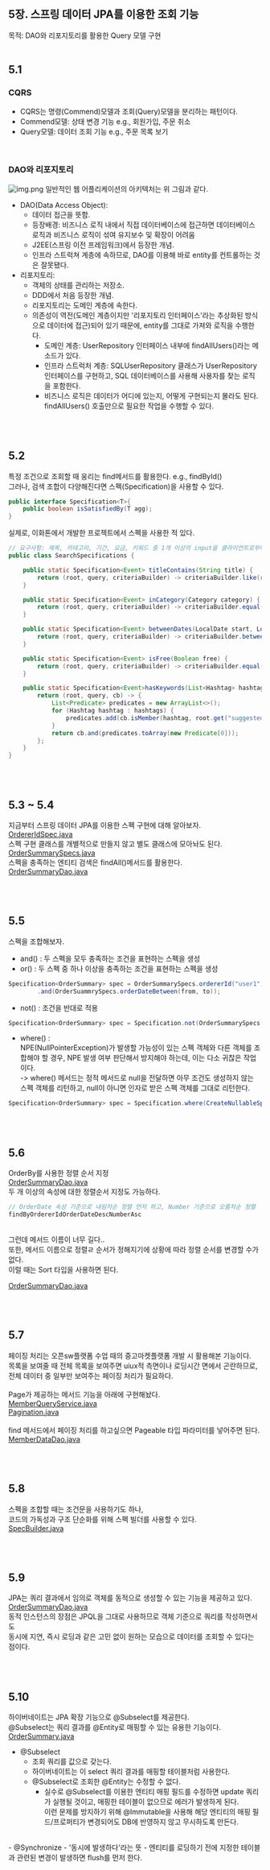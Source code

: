 ## 5장. 스프링 데이터 JPA를 이용한 조회 기능
목적: DAO와 리포지토리를 활용한 Query 모델 구현
<br>
<br>

## 5.1
### CQRS
- CQRS는 명령(Commend)모델과 조회(Query)모델을 분리하는 패턴이다.
- Commend모델: 상태 변경 기능 e.g., 회원가입, 주문 취소
- Query모델: 데이터 조회 기능 e.g., 주문 목록 보기
<br>

### DAO와 리포지토리
![img.png](img.png)
일반적인 웹 어플리케이션의 아키텍처는 위 그림과 같다. 
- DAO(Data Access Object):
  - 데이터 접근을 뜻함.
  - 등장배경: 비즈니스 로직 내에서 직접 데이터베이스에 접근하면 데이터베이스 로직과 비즈니스 로직이 섞여 유지보수 및 확장이 어려움
  - J2EE(스프링 이전 프레임워크)에서 등장한 개념.
  - 인프라 스트럭쳐 계층에 속하므로, DAO를 이용해 바로 entity를 컨트롤하는 것은 잘못됐다.
- 리포지토리:
  - 객체의 상태를 관리하는 저장소.
  - DDD에서 처음 등장한 개념.
  - 리포지토리는 도메인 계층에 속한다.
  - 의존성이 역전(도메인 계층이지만 '리포지토리 인터페이스'라는 추상화된 방식으로 데이터에 접근)되어 있기 때문에, entity를 그대로 가져와 로직을 수행한다. 
    - 도메인 계층: UserRepository 인터페이스 내부에 findAllUsers()라는 메소드가 있다.
    - 인프라 스트럭처 계층: SQLUserRepository 클래스가 UserRepository 인터페이스를 구현하고, SQL 데이터베이스를 사용해 사용자를 찾는 로직을 포함한다.
    - 비즈니스 로직은 데이터가 어디에 있는지, 어떻게 구현되는지 몰라도 된다. findAllUsers() 호출만으로 필요한 작업을 수행할 수 있다. 

<br>
<br>

## 5.2
특정 조건으로 조회할 때 웅리는 find메서드를 활용한다. e.g., findById() <br>
그러나, 검색 조합이 다양해진다면 스펙(Specification)을 사용할 수 있다. <br>
```java
public interface Specification<T>{
    public boolean isSatisfiedBy(T agg);
}
```
실제로, 이화톤에서 개발한 프로젝트에서 스펙을 사용한 적 있다. <br>
```java
// 요구사항: 제목, 카테고리, 기간, 요금, 키워드 중 1개 이상의 input을 클라이언트로부터 받고, 해당 input의 교집합을 검색결과로 보여주자.
public class SearchSpecifications {

    public static Specification<Event> titleContains(String title) {
        return (root, query, criteriaBuilder) -> criteriaBuilder.like(root.get("title"), "%" + title + "%");
    }

    public static Specification<Event> inCategory(Category category) {
        return (root, query, criteriaBuilder) -> criteriaBuilder.equal(root.get("category"), category);
    }

    public static Specification<Event> betweenDates(LocalDate start, LocalDate end) {
        return (root, query, criteriaBuilder) -> criteriaBuilder.between(root.get("start_date"), start, end);
    }

    public static Specification<Event> isFree(Boolean free) {
        return (root, query, criteriaBuilder) -> criteriaBuilder.equal(root.get("free"), free);
    }

    public static Specification<Event>hasKeywords(List<Hashtag> hashtags) {
        return (root, query, cb) -> {
            List<Predicate> predicates = new ArrayList<>();
            for (Hashtag hashtag : hashtags) {
                predicates.add(cb.isMember(hashtag, root.get("suggestedKeywords"))); // Use Enum directly
            }
            return cb.and(predicates.toArray(new Predicate[0]));
        };
    }
}
```

<br>
<br>

## 5.3 ~ 5.4
지금부터 스프링 데이터 JPA를 이용한 스펙 구현에 대해 알아보자. <br> 
[OrdererIdSpec.java](../order/query/dao/OrdererIdSpec.java) <br>
스펙 구현 클래스를 개별적으로 만들지 않고 별도 클래스에 모아놔도 된다. <br>
[OrderSummarySpecs.java](../order/query/dao/OrderSummarySpecs.java) <br>
스펙을 충족하는 엔티티 검색은 findAll()메서드를 활용한다. <br>
[OrderSummaryDao.java](../order/query/dao/OrderSummaryDao.java) <br>

<br>
<br>

## 5.5
스펙을 조합해보자. <br>
- and() : 두 스펙을 모두 충족하는 조건을 표현하는 스펙을 생성
- or() : 두 스펙 중 하나 이상을 충족하는 조건을 표현하는 스펙을 생성
```java
Specification<OrderSummary> spec = OrderSummarySpecs.ordererId("user1")
        .and(OrderSuammrySpecs.orderDateBetween(from, to));
```
- not() : 조건을 반대로 적용
```java
Specification<OrderSummary> spec = Specification.not(OrderSummarySpecs.ordererId("user1"));
```
- where() : <br>
NPE(NullPointerException)가 발생할 가능성이 있는 스펙 객체와 다른 객체를 조합해야 할 경우, NPE 발생 여부 판단해서 방지해야 하는데, 이는 다소 귀찮은 작업이다. <br> 
-> where() 메서드는 정적 메서드로 null을 전달하면 아무 조건도 생성하지 않는 스펙 객체를 리턴하고, null이 아니면 인자로 받은 스펙 객체를 그대로 리턴한다. 
```java
Specification<OrderSummary> spec = Specification.where(CreateNullableSpec()).and(createOtherSpec());
```

<br>
<br>

## 5.6
OrderBy를 사용한 정렬 순서 지정 <br>
[OrderSummaryDao.java](../order/query/dao/OrderSummaryDao.java) <br>
두 개 이상의 속성에 대한 정렬순서 지정도 가능하다. <br>
```java
// OrderDate 속성 기준으로 내림차순 정렬 먼저 하고, Number 기준으로 오름차순 정렬
findByOrdererIdOrderDateDescNumberAsc
```
<br>
그런데 메서드 이름이 너무 길다.. <br>
또한, 메서드 이름으로 정렬ㄹ 순서가 정해지기에 상황에 따라 정렬 순서를 변경할 수가 없다. <br>
이럴 때는 Sort 타입을 사용하면 된다. <br>

[OrderSummaryDao.java](../order/query/dao/OrderSummaryDao.java) <br>

<br>
<br>

## 5.7
페이징 처리는 오픈sw플랫폼 수업 때의 중고마켓플랫폼 개발 시 활용해본 기능이다. <br>
목록을 보여줄 때 전체 목록을 보여주면 uiux적 측면이나 로딩시간 면에서 곤란하므로, <br>
전체 데이터 중 일부만 보여주는 페이징 처리가 필요하다. <br>
<br>
Page가 제공하는 메서드 기능을 아래에 구현해놨다. <br>
[MemberQueryService.java](../member/query/MemberQueryService.java) <br>
[Pagination.java](../common/ui/Pagination.java) <br>
<br>
find 메서드에서 페이징 처리를 하고싶으면 Pageable 타입 파라미터를 넣어주면 된다. <br>
[MemberDataDao.java](../member/query/MemberDataDao.java) <br>

<br>
<br>

## 5.8
스펙을 조합할 때는 조건문을 사용하기도 하나, <br>
코드의 가독성과 구조 단순화를 위해 스펙 빌더를 사용할 수 있다. <br>
[SpecBuilder.java](../common/jpa/SpecBuilder.java) <br>

<br>
<br>

## 5.9
JPA는 쿼리 결과에서 임의로 객체를 동적으로 생성할 수 있는 기능을 제공하고 있다. <br>
[OrderSummaryDao.java](../order/query/dao/OrderSummaryDao.java) <br>
동적 인스턴스의 장점은 JPQL을 그대로 사용하므로 객체 기준으로 쿼리를 작성하면서도  <br>
동시에 지연, 즉시 로딩과 같은 고민 없이 원하는 모습으로 데이터를 조회할 수 있다는 점이다.

<br>
<br>

## 5.10
하이버네이트는 JPA 확장 기능으로 @Subselect를 제공한다. <br>
@Subselect는 쿼리 결과를 @Entity로 매핑할 수 있는 유용한 기능이다. <br>
[OrderSummary.java](../order/query/dto/OrderSummary.java) <br>
- @Subselect
  - 조회 쿼리를 값으로 갖는다.
  - 하이버네이트는 이 select 쿼리 결과를 매핑할 테이블처럼 사용한다.
  - @Subselect로 조회한 @Entity는 수정할 수 없다.
    - 실수로 @Subselect를 이용한 엔티티 매핑 필드를 수정하면 update 쿼리가 실행될 것이고, 매핑한 테이블이 없으므로 에러가 발생하게 된다. <br>
      이런 문제를 방지하기 위해 @Immutable을 사용해 해당 엔티티의 매핑 필드/프로퍼티가 변경되어도 DB에 반영하지 않고 무시하도록 만든다.
<br>
- @Synchronize
  - '동시에 발생하다'라는 뜻
  - 엔티티를 로딩하기 전에 지정한 테이블과 관련된 변경이 발생하면 flush를 먼저 한다.